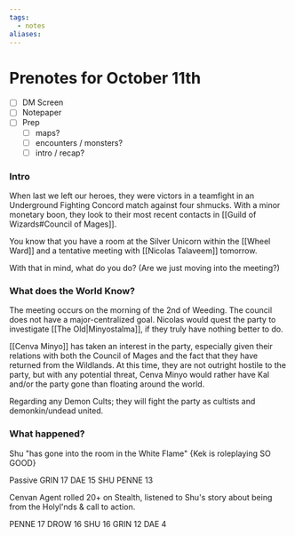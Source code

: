 ```yaml
---
tags:
  - notes
aliases:
---
```


# Prenotes for October 11th
- [ ] DM Screen
- [ ] Notepaper
- [ ] Prep
	- [ ] maps?
	- [ ] encounters / monsters?
	- [ ] intro / recap?

### Intro

When last we left our heroes, they were victors in a teamfight in an Underground Fighting Concord match against four shmucks. With a minor monetary boon, they look to their most recent contacts in [[Guild of Wizards#Council of Mages]].

You know that you have a room at the Silver Unicorn within the [[Wheel Ward]] and a tentative meeting with [[Nicolas Talaveem]] tomorrow.

With that in mind, what do you do? (Are we just moving into the meeting?)

### What does the World Know?

The meeting occurs on the morning of the 2nd of Weeding. The council does not have a major-centralized goal. Nicolas would quest the party to investigate [[The Old|Minyostalma]], if they truly have nothing better to do.

[[Cenva Minyo]] has taken an interest in the party, especially given their relations with both the Council of Mages and the fact that they have returned from the Wildlands. At this time, they are not outright hostile to the party, but with any potential threat, Cenva Minyo would rather have Kal and/or the party gone than floating around the world.

Regarding any Demon Cults; they will fight the party as cultists and demonkin/undead united.

### What happened?

Shu "has gone into the room in the White Flame" {Kek is roleplaying SO GOOD}

Passive
GRIN 17
DAE 15
SHU 
PENNE 13

Cenvan Agent rolled 20+ on Stealth, listened to Shu's story about being from the Holyl'nds & call to action.

PENNE 17
DROW 16
SHU 16
GRIN 12
DAE 4